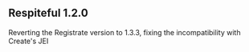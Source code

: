 ## Respiteful 1.2.0
Reverting the Registrate version to 1.3.3, 
fixing the incompatibility with Create's JEI